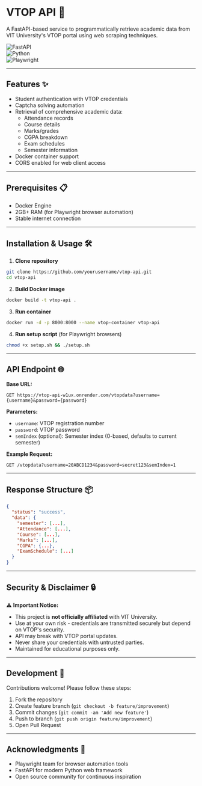 # VTOP API 🚀

A FastAPI-based service to programmatically retrieve academic data from VIT University's VTOP portal using web scraping techniques.

![FastAPI](https://img.shields.io/badge/FastAPI-005571?style=for-the-badge&logo=fastapi)  
![Python](https://img.shields.io/badge/Python-3776AB?style=for-the-badge&logo=python&logoColor=white)  
![Playwright](https://img.shields.io/badge/Playwright-45ba4b?style=for-the-badge&logo=playwright&logoColor=white)  

---

## Features ✨

- Student authentication with VTOP credentials  
- Captcha solving automation  
- Retrieval of comprehensive academic data:  
  - Attendance records  
  - Course details  
  - Marks/grades  
  - CGPA breakdown  
  - Exam schedules  
  - Semester information  
- Docker container support  
- CORS enabled for web client access  

---

## Prerequisites 📋

- Docker Engine  
- 2GB+ RAM (for Playwright browser automation)  
- Stable internet connection  

---

## Installation & Usage 🛠️

1. **Clone repository**  
```bash
git clone https://github.com/yourusername/vtop-api.git  
cd vtop-api  
```

2. **Build Docker image**  
```bash
docker build -t vtop-api .  
```

3. **Run container**  
```bash
docker run -d -p 8000:8000 --name vtop-container vtop-api  
```

4. **Run setup script** (for Playwright browsers)  
```bash
chmod +x setup.sh && ./setup.sh  
```

---

## API Endpoint 🌐

**Base URL:**  
```http
GET https://vtop-api-w1ux.onrender.com/vtopdata?username={username}&password={password}
```

**Parameters:**  
- `username`: VTOP registration number  
- `password`: VTOP password  
- `semIndex` (optional): Semester index (0-based, defaults to current semester)  

**Example Request:**  
```http
GET /vtopdata?username=20ABCD1234&password=secret123&semIndex=1  
```

---

## Response Structure 📦  
```json
{
  "status": "success",
  "data": {
    "semester": [...],
    "Attendance": [...],
    "Course": [...],
    "Marks": [...],
    "CGPA": {...},
    "ExamSchedule": [...]
  }
}
```

---

## Security & Disclaimer 🔒

⚠️ **Important Notice:**  
- This project is **not officially affiliated** with VIT University.  
- Use at your own risk - credentials are transmitted securely but depend on VTOP's security.  
- API may break with VTOP portal updates.  
- Never share your credentials with untrusted parties.  
- Maintained for educational purposes only.  

---

## Development 🤝  
Contributions welcome! Please follow these steps:  
1. Fork the repository  
2. Create feature branch (`git checkout -b feature/improvement`)  
3. Commit changes (`git commit -am 'Add new feature'`)  
4. Push to branch (`git push origin feature/improvement`)  
5. Open Pull Request   

---

## Acknowledgments 🙏  
- Playwright team for browser automation tools  
- FastAPI for modern Python web framework  
- Open source community for continuous inspiration  
